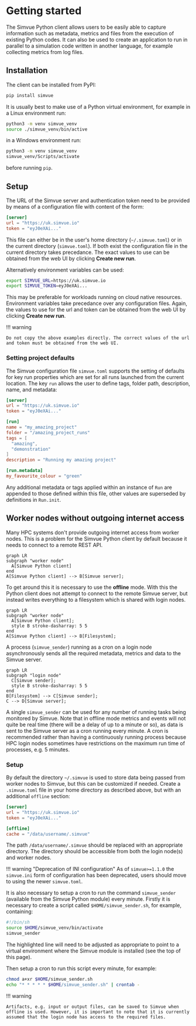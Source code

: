 # Getting started

The Simvue Python client allows users to be easily able to capture information such as metadata, metrics and files from the execution of existing Python codes. It can also be used to create an application to run in parallel to a simulation code written in another language, for
example collecting
metrics from log files.

## Installation

The client can be installed from PyPI:
```sh
pip install simvue
```
It is usually best to make use of a Python virtual environment, for example in a Linux environment run:
```sh
python3 -m venv simvue_venv
source ./simvue_venv/bin/active
```
in a Windows environment run:
```sh
python3 -m venv simvue_venv
simvue_venv/Scripts/activate
```
before running `pip`.

## Setup

The URL of the Simvue server and authentication token need to be provided by means of a configuration file
with content of the form:

```toml
[server]
url = "https://uk.simvue.io"
token = "eyJ0eXAi..."
```

This file can either be in the user's home directory (`~/.simvue.toml`) or in the current directory (`simvue.toml`). If both
exist the configuration file in the current directory takes precedance.
The exact values to use can be obtained from the web UI by clicking **Create new run**.

Alternatively environment variables can be used:

```sh
export SIMVUE_URL=https://uk.simvue.io
export SIMVUE_TOKEN=eyJ0eXAi...
```

This may be preferable for workloads running on cloud native resources. Environment variables take precedance over any configuration files.
Again, the values to use for the url and token can be obtained from the web UI by clicking **Create new run**.

!!! warning

    Do not copy the above examples directly. The correct values of the url and token must be obtained from the web UI.

### Setting project defaults
The Simvue configuration file `simvue.toml` supports the setting of defaults for key run properties which are set for all runs launched from the current location.
The key `run` allows the user to define tags, folder path, description, name, and metadata:

```toml
[server]
url = "https://uk.simvue.io"
token = "eyJ0eXAi..."

[run]
name = "my_amazing_project"
folder = "/amazing_project_runs"
tags = [
  "amazing",
  "demonstration"
]
description = "Running my amazing project"

[run.metadata]
my_favourite_colour = "green"
```

Any additional metadata or tags applied within an instance of `Run` are appended to those defined within this file, other values are superseded by definitions in `Run.init`.

## Worker nodes without outgoing internet access

Many HPC systems don't provide outgoing internet access from worker nodes. This is a problem for the Simvue Python client by default
because it needs to connect to a remote REST API.

``` mermaid
graph LR
subgraph "worker node"
  A[Simvue Python client]
end
A[Simvue Python client] --> B[Simvue server];
```

To get around this it is necessary to use the **offline** mode. With this the
Python client does not attempt to connect to the remote Simvue server, but instead writes everything to a filesystem which is shared
with login nodes.

``` mermaid
graph LR
subgraph "worker node"
  A[Simvue Python client];
  style B stroke-dasharray: 5 5
end
A[Simvue Python client] --> B[Filesystem];
```

A process (`simvue_sender`) running as a cron on a login node asynchronously sends all the required metadata, metrics and data to the
Simvue server.

``` mermaid
graph LR
subgraph "login node"
  C[Simvue sender];
  style B stroke-dasharray: 5 5
end
B[Filesystem] --> C[Simvue sender];
C --> D[Simvue server];
```

A single `simvue_sender` can be used for any number of running tasks being monitored by Simvue. Note that in offline mode metrics and
events will not quite be real time (there will be a delay of up to a minute or so), as data is sent to the Simvue server as a cron running
every minute. A cron is recommended rather than having a continuously running process because HPC login nodes sometimes have
restrictions on the maximum run time of processes, e.g. 5 minutes.

### Setup

By default the directory `~/.simvue` is used to store data being passed from worker nodes to Simvue, but this can
be customized if needed.
Create a `.simvue.toml` file in your home directory as described above, but with an additional `offline` section:

```toml
[server]
url = "https://uk.simvue.io"
token = "eyJ0eXAi..."

[offline]
cache = "/data/username/.simvue"
```

The path `/data/username/.simvue` should be replaced with an appropriate directory. The directory should be accessible from
both the login node(s) and worker nodes.

!!! warning "Deprecation of INI configuration"
    As of `simvue>=1.1.0` the `simvue.ini` form of configuration has been deprecated, users should move to using the newer `simvue.toml`.

It is also necessary to setup a cron to run the command `simvue_sender` (available from the Simvue Python module) every minute.
Firstly it is necessary to create a script called `$HOME/simvue_sender.sh`, for example, containing:

```  sh hl_lines="2 2"
#!/bin/sh
source $HOME/simvue_venv/bin/activate
simvue_sender
```

The highlighted line will need to be adjusted as appropriate to point to a virtual environment where the Simvue module is installed
(see the top of this page).

Then setup a cron to run this script every minute, for example:

```sh
chmod a+xr $HOME/simvue_sender.sh
echo "* * * * * $HOME/simvue_sender.sh" | crontab - 
```

!!! warning

    Artifacts, e.g. input or output files, can be saved to Simvue when offline is used. However, it is important to note that it is currently
    assumed that the login node has access to the required files.
